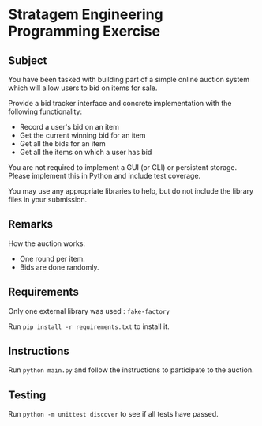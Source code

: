 # Stratagem Engineering Programming Exercise 

## Subject
You have been tasked with building part of a simple online auction system which will allow users to bid on items for sale.

Provide a bid tracker interface and concrete implementation with the following functionality:

* Record a user's bid on an item
* Get the current winning bid for an item
* Get all the bids for an item
* Get all the items on which a user has bid

You are not required to implement a GUI (or CLI) or persistent storage. 
Please implement this in Python and include test coverage.

You may use any appropriate libraries to help, but do not include the library files in your submission.

## Remarks
How the auction works:

* One round per item.
* Bids are done randomly.

## Requirements

Only one external library was used : `fake-factory`

Run `pip install -r requirements.txt` to install it.

## Instructions

Run `python main.py` and follow the instructions to participate to the auction.

## Testing

Run `python -m unittest discover` to see if all tests have passed.

